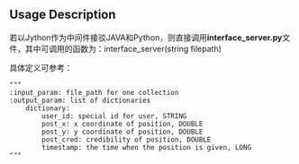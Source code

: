 ## Usage Description

若以Jython作为中间件接驳JAVA和Python，则直接调用**interface_server.py**文件，其中可调用的函数为：interface_server(string filepath)

具体定义可参考：
>
	"""
	:input_param: file_path for one collection
	:output_param: list of dictionaries
		dictionary:
			user_id: special id for user, STRING
			post_x: x coordinate of position, DOUBLE
			post_y: y coordinate of position, DOUBLE
			post_cred: credibility of position, DOUBLE
			timestamp: the time when the position is given, LONG
	"""